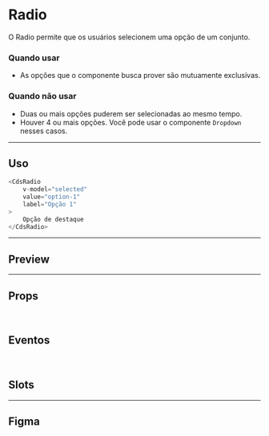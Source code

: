 # Radio

O Radio permite que os usuários selecionem uma opção de um conjunto.

### Quando usar

- As opções que o componente busca prover são mutuamente exclusivas.

### Quando não usar

- Duas ou mais opções puderem ser selecionadas ao mesmo tempo.
- Houver 4 ou mais opções. Você pode usar o componente `Dropdown` nesses casos.

---

## Uso

```js
<CdsRadio
	v-model="selected"
	value="option-1"
	label="Opção 1"
>
	Opção de destaque
</CdsRadio>
```

---

## Preview

<DemoContainer
	:component="CdsRadio"
	:events="cdsRadioEvents"
/>

---

## Props

<APITable
	name="Radio"
	section="props"
/>
<br />

## Eventos

<APITable
	name="Radio"
	section="events"
/>
<br />

## Slots

<APITable
	name="Radio"
	section="slots"
/>

---

## Figma

<FigmaFrame
	src="https://embed.figma.com/design/J5fTswomlHu7RXk1gwbUq6/Cuida?node-id=2040-370&embed-host=share"
/>

<script setup>
import { ref } from 'vue';
import CdsRadio from '@/components/Radio.vue';
import APITable from '../../docgen/APITable.vue';
import DemoContainer from '../../docgen/DemoContainer.vue';
import FigmaFrame from '../../docgen/FigmaFrame.vue';

const cdsRadioEvents = [
	'update:modelValue'
];
</script>
